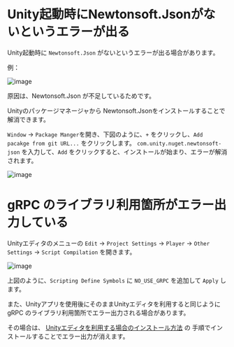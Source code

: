 # Unity起動時にNewtonsoft.Jsonがないというエラーが出る

Unity起動時に `Newtonsoft.Json` がないというエラーが出る場合があります。

例：

![image](https://github.com/toppers/hakoniwa-document/assets/164193/4ef5c6ed-d5a7-4455-9e1f-c91cd38974f1)


原因は、Newtonsoft.Json が不足しているためです。 

Unityのパッケージマネージャから Newtonsoft.Jsonをインストールすることで解消できます。

`Window` -> `Package Manger`を開き、下図のように、`+` をクリックし、`Add pacakge from git URL...` をクリックします。
`com.unity.nuget.newtonsoft-json` を入力して、`Add` をクリックすると、インストールが始まり、エラーが解消されます。

![image](https://github.com/toppers/hakoniwa-document/assets/164193/2abb0ddc-c5ce-4e63-9288-98615ff92ed6)

# gRPC のライブラリ利用箇所がエラー出力している


Unityエディタのメニューの `Edit` -> `Project Settings` -> `Player` -> `Other Settings` -> `Script Compilation` を開きます。

![image](https://github.com/toppers/hakoniwa-document/assets/164193/6c657358-a798-41e8-8ea4-460d5c5fb73e)


上図のように、`Scripting Define Symbols` に `NO_USE_GRPC` を追加して `Apply` します。

また、Unityアプリを使用後にそのままUnityエディタを利用すると同じように gRPC のライブラリ利用箇所でエラー出力される場合があります。

その場合は、 [Unityエディタを利用する場合のインストール方法](https://github.com/toppers/hakoniwa-unity-drone-model/blob/main/README-ja.md#unity%E3%82%A8%E3%83%87%E3%82%A3%E3%82%BF%E3%82%92%E5%88%A9%E7%94%A8%E3%81%99%E3%82%8B%E5%A0%B4%E5%90%88%E3%81%AE%E3%82%A4%E3%83%B3%E3%82%B9%E3%83%88%E3%83%BC%E3%83%AB%E6%96%B9%E6%B3%95) の
手順でインストールすることでエラー出力が消えます。
